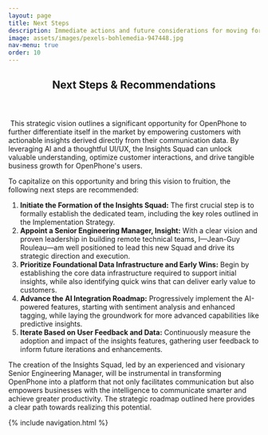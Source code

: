 ```yaml
---
layout: page
title: Next Steps
description: Immediate actions and future considerations for moving forward.
image: assets/images/pexels-bohlemedia-947448.jpg
nav-menu: true
order: 10
---
```


<!-- Main -->
<div id="main" class="alt">

<!-- One -->
<section id="one">
	<div class="inner">
		<header class="major">
			<h1>Next Steps & Recommendations</h1>
		</header>

<!-- Content -->
<p><span class="image left"><img src="{{ page.image | relative_url }}" alt="" /></span>
  This strategic vision outlines a significant opportunity for OpenPhone to further differentiate itself in the market by empowering customers with actionable insights derived directly from their communication data. By leveraging AI and a thoughtful UI/UX, the Insights Squad can unlock valuable understanding, optimize customer interactions, and drive tangible business growth for OpenPhone's users.
</p>

<p>
  To capitalize on this opportunity and bring this vision to fruition, the following next steps are recommended:
</p>
<ol>
  <li><strong>Initiate the Formation of the Insights Squad:</strong> The first crucial step is to formally establish the dedicated team, including the key roles outlined in the Implementation Strategy.</li>
  <li><strong>Appoint a Senior Engineering Manager, Insight:</strong> With a clear vision and proven leadership in building remote technical teams, I—Jean-Guy Rouleau—am well positioned to lead this new Squad and drive its strategic direction and execution.</li>
  <li><strong>Prioritize Foundational Data Infrastructure and Early Wins:</strong> Begin by establishing the core data infrastructure required to support initial insights, while also identifying quick wins that can deliver early value to customers.</li>
  <li><strong>Advance the AI Integration Roadmap:</strong> Progressively implement the AI-powered features, starting with sentiment analysis and enhanced tagging, while laying the groundwork for more advanced capabilities like predictive insights.</li>
  <li><strong>Iterate Based on User Feedback and Data:</strong> Continuously measure the adoption and impact of the insights features, gathering user feedback to inform future iterations and enhancements.</li>
</ol>

<p>
  The creation of the Insights Squad, led by an experienced and visionary Senior Engineering Manager, will be instrumental in transforming OpenPhone into a platform that not only facilitates communication but also empowers businesses with the intelligence to communicate smarter and achieve greater productivity. The strategic roadmap outlined here provides a clear path towards realizing this potential.
</p>

{% include navigation.html %}
